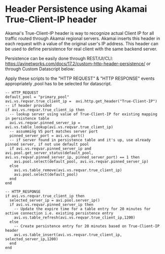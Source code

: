 # Header Persistence using Akamai True-Client-IP header
Akamai's	True-Client-IP	header	is	way	to	recognize	actual Client	IP for	all	traffic	routed	through
Akamai	regional	servers.	Akamai	inserts	this	header	in	each	request	with	a	value	of the	original	user's	IP
address.	This	header	can	be	used	to	define	persistence	for	real	client	with	the	same	backend	server.

Persistence can be easily done through REST/UI/CLI: https://avinetworks.com/docs/17.2/custom-http-header-persistence/ or through Custom Datascript below:

Apply these scripts to the "HTTP REQUEST" & "HTTP RESPONSE" events appropriately ,pool has to be selected for datascript.

```
-- HTTP_REQUEST
default_pool = "primary_pool"
avi.vs.reqvar.true_client_ip =  avi.http.get_header("True-Client-IP")
-- if header provided
if avi.vs.reqvar.true_client_ip then
  -- lookup server using value of True-Client-IP for existing mapping in persistence table
  avi.vs.reqvar.pinned_server_ip = avi.vs.table_lookup(avi.vs.reqvar.true_client_ip)
  -- assumming VS port matches server port
  pinned_server_port = avi.vs.port()
  -- if server found in persistence table and it's up, use already pinned server, if not use default pool
  if avi.vs.reqvar.pinned_server_ip and avi.pool.get_server_status(default_pool, avi.vs.reqvar.pinned_server_ip, pinned_server_port) == 1 then
    avi.pool.select(default_pool, avi.vs.reqvar.pinned_server_ip)
  else
    avi.vs.table_remove(avi.vs.reqvar.true_client_ip)
    avi.pool.select(default_pool)
  end
end
```

```
-- HTTP_RESPONSE
if avi.vs.reqvar.true_client_ip then
  selected_server_ip = avi.pool.server_ip()
  if avi.vs.reqvar.pinned_server_ip then
    -- Update the expire time for a table entry for 20 minutes for active connection i.e. existing persistence entry
    avi.vs.table_refresh(avi.vs.reqvar.true_client_ip,1200)
  else
    -- Create persistence entry for 20 minutes based on True-Client-IP header
    avi.vs.table_insert(avi.vs.reqvar.true_client_ip, selected_server_ip,1200)
  end
end
```
